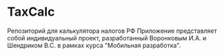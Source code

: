 # TaxCalc
Репозиторий для калькулятора налогов РФ
Приложение представляет собой индивидуальный проект, разработанный Воронковым И.А. и Шендриком В.С. в рамках курса "Мобильная разработка".
